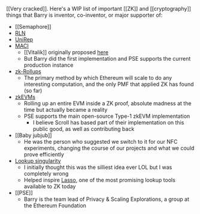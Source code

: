 [[Very cracked]]. Here's a WIP list of important [[ZK]] and [[cryptography]] things that Barry is  inventor, co-inventor, or major supporter of:
- [[Semaphore]]
- [RLN](https://ethresear.ch/t/semaphore-rln-rate-limiting-nullifier-for-spam-prevention-in-anonymous-p2p-setting/5009)
- [UniRep](https://ethresear.ch/t/anonymous-reputation-risking-and-burning/3926)
- [MACI](https://maci.pse.dev/)
	- [[Vitalik]] originally proposed [here](https://ethresear.ch/t/minimal-anti-collusion-infrastructure/5413)
	- But Barry did the first implementation and PSE supports the current production instance
- [zk-Rollups](https://ethresear.ch/t/roll-up-roll-back-snark-side-chain-17000-tps/3675)
	- The primary method by which Ethereum will scale to do any interesting computation, and the only PMF that applied ZK has found (so far)
- [zkEVMs](https://github.com/privacy-scaling-explorations/zkevm-circuits)
	- Rolling up an entire EVM inside a ZK proof, absolute madness at the time but actually became a reality
	- PSE supports the main open-source Type-1 zkEVM implementation
		- I believe Scroll has based part of their implementation on this public good, as well as contributing back
- [[Baby jubjub]]
	- He was the person who suggested we switch to it for our NFC experiments, changing the course of our projects and what we could prove efficiently
- [Lookup singularity](https://zkresear.ch/t/lookup-singularity/65)
	- I initially thought this was the silliest idea ever LOL but I was completely wrong
	- Helped inspire [Lasso](https://people.cs.georgetown.edu/jthaler/Lasso-paper.pdf), one of the most promising lookup tools available to ZK today
- [[PSE]]
	- Barry is the team lead of Privacy & Scaling Explorations, a group at the Ethereum Foundation